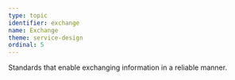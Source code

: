```yaml
---
type: topic
identifier: exchange
name: Exchange
theme: service-design
ordinal: 5
---
```

Standards that enable exchanging information in a reliable manner.
